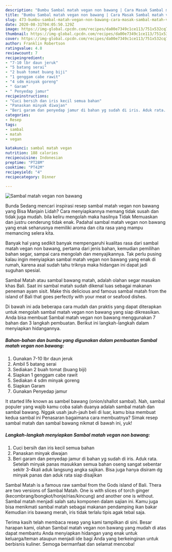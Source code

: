 ```yaml
---
description: "Bumbu Sambal matah vegan non bawang | Cara Masak Sambal matah vegan non bawang Yang Bikin Ngiler"
title: "Bumbu Sambal matah vegan non bawang | Cara Masak Sambal matah vegan non bawang Yang Bikin Ngiler"
slug: 473-bumbu-sambal-matah-vegan-non-bawang-cara-masak-sambal-matah-vegan-non-bawang-yang-bikin-ngiler
date: 2020-08-31T04:05:50.129Z
image: https://img-global.cpcdn.com/recipes/da00e7349c1ce113/751x532cq70/sambal-matah-vegan-non-bawang-foto-resep-utama.jpg
thumbnail: https://img-global.cpcdn.com/recipes/da00e7349c1ce113/751x532cq70/sambal-matah-vegan-non-bawang-foto-resep-utama.jpg
cover: https://img-global.cpcdn.com/recipes/da00e7349c1ce113/751x532cq70/sambal-matah-vegan-non-bawang-foto-resep-utama.jpg
author: Franklin Robertson
ratingvalue: 4.8
reviewcount: 7
recipeingredient:
- "7-10 lbr daun jeruk"
- "5 batang serai"
- "2 buah tomat buang biji"
- "1 genggam cabe rawit"
- "4 sdm minyak goreng"
- " Garam"
- " Penyedap jamur"
recipeinstructions:
- "Cuci bersih dan iris kecil semua bahan"
- "Panaskan minyak diwajan"
- "Beri garam dan penyedap jamur di bahan yg sudah di iris. Aduk rata. Setelah minyak panas masukkan semua bahan oseng sangat sebentar sekitr 3-4kali aduk langsung angka sajikan. Bisa juga hanya disiram dg minyak panas dan aduk rata siap disajikan"
categories:
- Resep
tags:
- sambal
- matah
- vegan

katakunci: sambal matah vegan 
nutrition: 188 calories
recipecuisine: Indonesian
preptime: "PT28M"
cooktime: "PT42M"
recipeyield: "4"
recipecategory: Dinner

---
```



![Sambal matah vegan non bawang](https://img-global.cpcdn.com/recipes/da00e7349c1ce113/751x532cq70/sambal-matah-vegan-non-bawang-foto-resep-utama.jpg)

Bunda Sedang mencari inspirasi resep sambal matah vegan non bawang yang Bisa Manjain Lidah? Cara menyiapkannya memang tidak susah dan tidak juga mudah. bila keliru mengolah maka hasilnya Tidak Memuaskan dan justru cenderung tidak enak. Padahal sambal matah vegan non bawang yang enak seharusnya memiliki aroma dan cita rasa yang mampu memancing selera kita.

Banyak hal yang sedikit banyak mempengaruhi kualitas rasa dari sambal matah vegan non bawang, pertama dari jenis bahan, kemudian pemilihan bahan segar, sampai cara mengolah dan menyajikannya. Tak perlu pusing kalau ingin menyiapkan sambal matah vegan non bawang yang enak di rumah, karena asal sudah tahu triknya maka hidangan ini dapat jadi suguhan spesial.

Sambal Matah atau sambal bawang matah, adalah olahan segar masakan khas Bali. Saat ini sambal matah sudah dikenal luas sebagai makanan peneman ayam sisit. Make this delicious and famous sambal matah from the island of Bali that goes perfectly with your meat or seafood dishes.


Di bawah ini ada beberapa cara mudah dan praktis yang dapat diterapkan untuk mengolah sambal matah vegan non bawang yang siap dikreasikan. Anda bisa membuat Sambal matah vegan non bawang menggunakan 7 bahan dan 3 langkah pembuatan. Berikut ini langkah-langkah dalam menyiapkan hidangannya.

<!--inarticleads1-->

##### Bahan-bahan dan bumbu yang digunakan dalam pembuatan Sambal matah vegan non bawang:

1. Gunakan 7-10 lbr daun jeruk
1. Ambil 5 batang serai
1. Sediakan 2 buah tomat (buang biji)
1. Siapkan 1 genggam cabe rawit
1. Sediakan 4 sdm minyak goreng
1. Siapkan  Garam
1. Gunakan  Penyedap jamur


It started life known as sambel bawang (onion/shallot sambal). Nah, sambal populer yang wajib kamu coba salah duanya adalah sambal matah dan sambal bawang. Nggak usah jauh-jauh beli di luar, kamu bisa membuat kedua sambal ini Penasaran bagaimana cara membuatnya? Simak resep sambal matah dan sambal bawang nikmat di bawah ini, yuk! 

<!--inarticleads2-->

##### Langkah-langkah menyiapkan Sambal matah vegan non bawang:

1. Cuci bersih dan iris kecil semua bahan
1. Panaskan minyak diwajan
1. Beri garam dan penyedap jamur di bahan yg sudah di iris. Aduk rata. Setelah minyak panas masukkan semua bahan oseng sangat sebentar sekitr 3-4kali aduk langsung angka sajikan. Bisa juga hanya disiram dg minyak panas dan aduk rata siap disajikan


Sambal Matah is a famous raw sambal from the Gods island of Bali. Thera are two versions of Sambal Matah. One is with slices of torch ginger (kecombrang/bongkot/honje/rias/kincung) and another one is without. Sambal matah menjadi salah satu komponen dalam sajian ini. Kamu juga bisa menikmati sambal matah sebagai makanan pendamping ikan bakar Kemudian iris bawang merah, iris tidak terlalu tipis agak tebal saja. 

Terima kasih telah membaca resep yang kami tampilkan di sini. Besar harapan kami, olahan Sambal matah vegan non bawang yang mudah di atas dapat membantu Anda menyiapkan hidangan yang enak untuk keluarga/teman ataupun menjadi ide bagi Anda yang berkeinginan untuk berbisnis kuliner. Semoga bermanfaat dan selamat mencoba!
